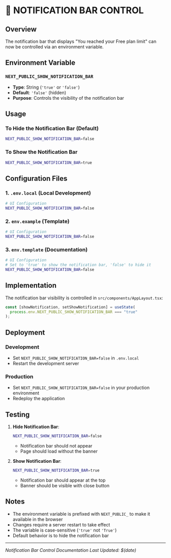 # 🔔 **NOTIFICATION BAR CONTROL**

## Overview

The notification bar that displays "You reached your Free plan limit" can now be controlled via an environment variable.

## Environment Variable

### `NEXT_PUBLIC_SHOW_NOTIFICATION_BAR`

- **Type**: String (`'true'` or `'false'`)
- **Default**: `'false'` (hidden)
- **Purpose**: Controls the visibility of the notification bar

## Usage

### To Hide the Notification Bar (Default)

```bash
NEXT_PUBLIC_SHOW_NOTIFICATION_BAR=false
```

### To Show the Notification Bar

```bash
NEXT_PUBLIC_SHOW_NOTIFICATION_BAR=true
```

## Configuration Files

### 1. `.env.local` (Local Development)

```bash
# UI Configuration
NEXT_PUBLIC_SHOW_NOTIFICATION_BAR=false
```

### 2. `env.example` (Template)

```bash
# UI Configuration
NEXT_PUBLIC_SHOW_NOTIFICATION_BAR=false
```

### 3. `env.template` (Documentation)

```bash
# UI Configuration
# Set to 'true' to show the notification bar, 'false' to hide it
NEXT_PUBLIC_SHOW_NOTIFICATION_BAR=false
```

## Implementation

The notification bar visibility is controlled in `src/components/AppLayout.tsx`:

```typescript
const [showNotification, setShowNotification] = useState(
  process.env.NEXT_PUBLIC_SHOW_NOTIFICATION_BAR === "true"
);
```

## Deployment

### Development

- Set `NEXT_PUBLIC_SHOW_NOTIFICATION_BAR=false` in `.env.local`
- Restart the development server

### Production

- Set `NEXT_PUBLIC_SHOW_NOTIFICATION_BAR=false` in your production environment
- Redeploy the application

## Testing

1. **Hide Notification Bar**:

   ```bash
   NEXT_PUBLIC_SHOW_NOTIFICATION_BAR=false
   ```

   - Notification bar should not appear
   - Page should load without the banner

2. **Show Notification Bar**:
   ```bash
   NEXT_PUBLIC_SHOW_NOTIFICATION_BAR=true
   ```

   - Notification bar should appear at the top
   - Banner should be visible with close button

## Notes

- The environment variable is prefixed with `NEXT_PUBLIC_` to make it available in the browser
- Changes require a server restart to take effect
- The variable is case-sensitive (`'true'` not `'True'`)
- Default behavior is to hide the notification bar

---

_Notification Bar Control Documentation_
_Last Updated: $(date)_
